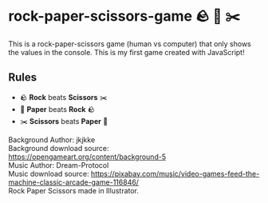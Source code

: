 # rock-paper-scissors-game :rock: :page_facing_up: :scissors:

This is a rock-paper-scissors game (human vs computer) that only shows the values in the console. This is my first game created with JavaScript! 

## **Rules**

* :rock: **Rock** beats **Scissors** :scissors:
* :page_facing_up: **Paper** beats **Rock** :rock:
* :scissors: **Scissors** beats **Paper** :page_facing_up:

Background Author: jkjkke <br>
Background download source: https://opengameart.org/content/background-5 <br>
Music Author: Dream-Protocol <br>
Music download source: https://pixabay.com/music/video-games-feed-the-machine-classic-arcade-game-116846/ <br>
Rock Paper Scissors made in Illustrator.
